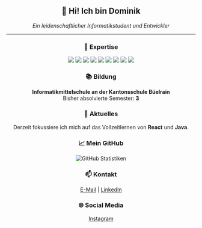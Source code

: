 <h2 align="center">👋 Hi! Ich bin Dominik</h2>
<p align="center">
  <i>Ein leidenschaftlicher Informatikstudent und Entwickler</i>
</p>

---

<h3 align="center">🌟 Expertise</h3>
<p align="center">
  <img src="https://img.shields.io/badge/Java-Expert-blue" />
  <img src="https://img.shields.io/badge/React-Intermediate-lightblue" />
  <img src="https://img.shields.io/badge/HTML-Expert-orange" />
  <img src="https://img.shields.io/badge/CSS-Expert-blueviolet" />
  <img src="https://img.shields.io/badge/Python-Intermediate-yellowgreen" />
  <img src="https://img.shields.io/badge/MongoDB-Intermediate-green" />
  <img src="https://img.shields.io/badge/MySQL-Expert-blue" />
  <img src="https://img.shields.io/badge/NoSQL-Intermediate-red" />
  <img src="https://img.shields.io/badge/SpringBoot-Intermediate-lightgreen" />
</p>

<h3 align="center">📚 Bildung</h3>
<p align="center">
  <b>Informatikmittelschule an der Kantonsschule Büelrain</b><br>
  Bisher absolvierte Semester: <b>3</b>
</p>

<h3 align="center">🔭 Aktuelles</h3>
<p align="center">
  Derzeit fokussiere ich mich auf das Vollzeitlernen von <b>React</b> und <b>Java</b>.
</p>

<h3 align="center">📈 Mein GitHub</h3>
<p align="center">
  <img src="https://github-readme-stats.vercel.app/api?username=thats-dominik" alt="GitHub Statistiken" />
</p>

<h3 align="center">📫 Kontakt</h3>
<p align="center">
  <a href="mailto:dominik@inseratedispo.ch">E-Mail</a> |
  <a href="https://www.linkedin.com/in/dominik-h%C3%A4mmerle-10956221b/">LinkedIn</a>
</p>

<h3 align="center">🌐 Social Media</h3>
<p align="center">
  <a href="https://www.instagram.com/thats.dominik/">Instagram</a>
</p>
